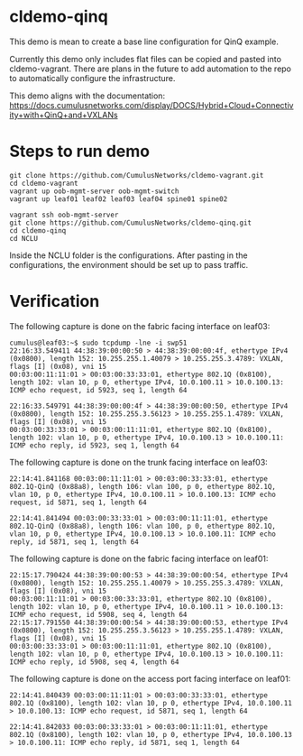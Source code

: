 # cldemo-qinq

This demo is mean to create a base line configuration for QinQ example.

Currently this demo only includes flat files can be copied and pasted into cldemo-vagrant. There are plans in the future to add automation to the repo to automatically configure the infrastructure.

This demo aligns with the documentation: https://docs.cumulusnetworks.com/display/DOCS/Hybrid+Cloud+Connectivity+with+QinQ+and+VXLANs

# Steps to run demo

```
git clone https://github.com/CumulusNetworks/cldemo-vagrant.git
cd cldemo-vagrant
vagrant up oob-mgmt-server oob-mgmt-switch
vagrant up leaf01 leaf02 leaf03 leaf04 spine01 spine02
```

```
vagrant ssh oob-mgmt-server
git clone https://github.com/CumulusNetworks/cldemo-qinq.git
cd cldemo-qinq
cd NCLU
```

Inside the NCLU folder is the configurations. After pasting in the configurations, the environment should be set up to pass traffic.

# Verification

The following capture is done on the fabric facing interface on leaf03:
```
cumulus@leaf03:~$ sudo tcpdump -lne -i swp51
22:16:33.549411 44:38:39:00:00:50 > 44:38:39:00:00:4f, ethertype IPv4 (0x0800), length 152: 10.255.255.1.40079 > 10.255.255.3.4789: VXLAN, flags [I] (0x08), vni 15
00:03:00:11:11:01 > 00:03:00:33:33:01, ethertype 802.1Q (0x8100), length 102: vlan 10, p 0, ethertype IPv4, 10.0.100.11 > 10.0.100.13: ICMP echo request, id 5923, seq 1, length 64

22:16:33.549791 44:38:39:00:00:4f > 44:38:39:00:00:50, ethertype IPv4 (0x0800), length 152: 10.255.255.3.56123 > 10.255.255.1.4789: VXLAN, flags [I] (0x08), vni 15
00:03:00:33:33:01 > 00:03:00:11:11:01, ethertype 802.1Q (0x8100), length 102: vlan 10, p 0, ethertype IPv4, 10.0.100.13 > 10.0.100.11: ICMP echo reply, id 5923, seq 1, length 64

```

The following capture is done on the trunk facing interface on leaf03:
```
22:14:41.841168 00:03:00:11:11:01 > 00:03:00:33:33:01, ethertype 802.1Q-QinQ (0x88a8), length 106: vlan 100, p 0, ethertype 802.1Q, vlan 10, p 0, ethertype IPv4, 10.0.100.11 > 10.0.100.13: ICMP echo request, id 5871, seq 1, length 64

22:14:41.841494 00:03:00:33:33:01 > 00:03:00:11:11:01, ethertype 802.1Q-QinQ (0x88a8), length 106: vlan 100, p 0, ethertype 802.1Q, vlan 10, p 0, ethertype IPv4, 10.0.100.13 > 10.0.100.11: ICMP echo reply, id 5871, seq 1, length 64
```

The following capture is done on the fabric facing interface on leaf01:
```
22:15:17.790424 44:38:39:00:00:53 > 44:38:39:00:00:54, ethertype IPv4 (0x0800), length 152: 10.255.255.1.40079 > 10.255.255.3.4789: VXLAN, flags [I] (0x08), vni 15
00:03:00:11:11:01 > 00:03:00:33:33:01, ethertype 802.1Q (0x8100), length 102: vlan 10, p 0, ethertype IPv4, 10.0.100.11 > 10.0.100.13: ICMP echo request, id 5908, seq 4, length 64
22:15:17.791550 44:38:39:00:00:54 > 44:38:39:00:00:53, ethertype IPv4 (0x0800), length 152: 10.255.255.3.56123 > 10.255.255.1.4789: VXLAN, flags [I] (0x08), vni 15
00:03:00:33:33:01 > 00:03:00:11:11:01, ethertype 802.1Q (0x8100), length 102: vlan 10, p 0, ethertype IPv4, 10.0.100.13 > 10.0.100.11: ICMP echo reply, id 5908, seq 4, length 64
```

The following capture is done on the access port facing interface on leaf01:
```
22:14:41.840439 00:03:00:11:11:01 > 00:03:00:33:33:01, ethertype 802.1Q (0x8100), length 102: vlan 10, p 0, ethertype IPv4, 10.0.100.11 > 10.0.100.13: ICMP echo request, id 5871, seq 1, length 64

22:14:41.842033 00:03:00:33:33:01 > 00:03:00:11:11:01, ethertype 802.1Q (0x8100), length 102: vlan 10, p 0, ethertype IPv4, 10.0.100.13 > 10.0.100.11: ICMP echo reply, id 5871, seq 1, length 64
```